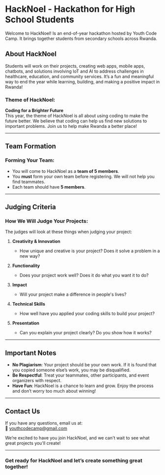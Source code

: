 # HackNoel - Hackathon for High School Students

Welcome to HackNoel! Is an end-of-year hackathon hosted by Youth Code Camp. It brings together students from secondary schools across Rwanda. 
## About HackNoel

Students will work on their projects, creating web apps, mobile apps, chatbots, and solutions involving IoT and AI to address challenges in healthcare, education, and community services.
It’s a fun and meaningful way to end the year while learning, building, and making a positive impact in Rwanda!

### **Theme of HackNoel:**
**Coding for a Brighter Future**  
This year, the theme of HackNoel is all about using coding to make the future better. We believe that coding can help us find new solutions to important problems. Join us to help make Rwanda a better place!

---
## Team Formation

### **Forming Your Team:**
- You will come to HackNoel as a **team of 5 members**.
- You **must** form your own team before registering. We will not help you find teammates.
- Each team should have **5 members**.

---


## Judging Criteria

### **How We Will Judge Your Projects:**
The judges will look at these things when judging your project:

1. **Creativity & Innovation**  
   - How unique and creative is your project? Does it solve a problem in a new way?

2. **Functionality**  
   - Does your project work well? Does it do what you want it to do?

3. **Impact**  
   - Will your project make a difference in people's lives?

4. **Technical Skills**  
   - How well have you applied your coding skills to build your project?

5. **Presentation**  
   - Can you explain your project clearly? Do you show how it works?

---

## Important Notes

- **No Plagiarism**: Your project should be your own work. If it is found that you copied someone else’s work, you may be disqualified.
- **Be Respectful**: Treat your teammates, other participants, and event organizers with respect.
- **Have Fun**: HackNoel is a chance to learn and grow. Enjoy the process and don’t worry too much about winning!

---

## Contact Us

If you have any questions, email us at:  
📧 [youthcodecamp@gmail.com](mailto:youthcodecamp@gmail.com)

We’re excited to have you join HackNoel, and we can't wait to see what great projects you'll create!

---

### Get ready for HackNoel and let’s create something great together!
